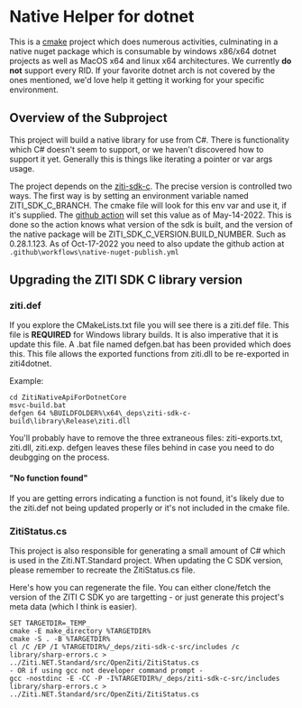 # Native Helper for dotnet

This is a [cmake](https://cmake.org/) project which does numerous activities, culminating in a native nuget package
which is consumable by windows x86/x64 dotnet projects as well as MacOS x64 and linux x64 architectures. We currently
**do not** support every RID. If your favorite dotnet arch is not covered by the ones mentioned, we'd love help it
getting it working for your specific environment.

## Overview of the Subproject

This project will build a native library for use from C#. There is functionality which C# doesn't seem to support, or
we haven't discovered how to support it yet. Generally this is things like iterating a pointer or var args usage.

The project depends on the [ziti-sdk-c](https://github.com/openziti/ziti-sdk-c). The precise version is controlled two
ways. The first way is by setting an environment variable named ZITI_SDK_C_BRANCH. The cmake file will look for this
env var and use it, if it's supplied. The [github action](../.github/workflows/native-nuget-publish.yml) will set this
value as of May-14-2022. This is done so the action knows what version of the sdk is built, and the version of the native
package will be ZITI_SDK_C_VERSION.BUILD_NUMBER. Such as 0.28.1.123.  As of Oct-17-2022 you need to also update the 
github action at `.github\workflows\native-nuget-publish.yml`

## Upgrading the ZITI SDK C library version

### ziti.def

If you explore the CMakeLists.txt file you will see there is a ziti.def file. This file is **REQUIRED** for Windows library
builds. It is also imperative that it is update this file. A .bat file named defgen.bat has been provided which does this.
This file allows the exported functions from ziti.dll to be re-exported in ziti4dotnet.

Example:
```
cd ZitiNativeApiForDotnetCore
msvc-build.bat
defgen 64 %BUILDFOLDER%\x64\_deps\ziti-sdk-c-build\library\Release\ziti.dll
```

You'll probably have to remove the three extraneous files: ziti-exports.txt, ziti.dll, ziti.exp. defgen leaves these files
behind in case you need to do deubgging on the process. 

#### "No function found"

If you are getting errors indicating a function is not found, it's likely due to the ziti.def not being updated properly or
it's not included in the cmake file. 

### ZitiStatus.cs

This project is also responsible for generating a small amount of C# which is used in the Ziti.NT.Standard project. When updating
the C SDK version, please remember to recreate the ZitiStatus.cs file.

Here's how you can regenerate the file. You can either clone/fetch the version of the ZITI C SDK yo are targetting - or just
generate this project's meta data (which I think is easier).
```text
SET TARGETDIR=_TEMP_
cmake -E make_directory %TARGETDIR%
cmake -S . -B %TARGETDIR% 
cl /C /EP /I %TARGETDIR%/_deps/ziti-sdk-c-src/includes /c library/sharp-errors.c > ../Ziti.NET.Standard/src/OpenZiti/ZitiStatus.cs
- OR if using gcc not developer command prompt -
gcc -nostdinc -E -CC -P -I%TARGETDIR%/_deps/ziti-sdk-c-src/includes library/sharp-errors.c > ../Ziti.NET.Standard/src/OpenZiti/ZitiStatus.cs
```
